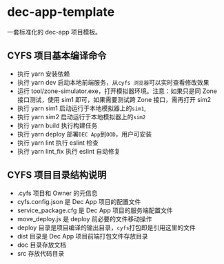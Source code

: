 # dec-app-template

一套标准化的 dec-app 项目模板。

## CYFS 项目基本编译命令

-   执行 yarn 安装依赖
-   执行 yarn dev 启动本地前端服务，从`cyfs 浏览器`可以实时查看修改效果
-   运行 tool/zone-simulator.exe，打开模拟器环境。注意：如果只是同 Zone 接口测试，使用 sim1 即可，如果需要测试跨 Zone 接口，需再打开 sim2
-   执行 yarn sim1 启动运行于本地模拟器上的`sim1`,
-   执行 yarn sim2 启动运行于本地模拟器上的`sim2`
-   执行 yarn build 执行构建任务
-   执行 yarn deploy 部署`DEC App`到`OOD`，用户可安装
-   执行 yarn lint 执行 eslint 检查
-   执行 yarn lint_fix 执行 eslint 自动修复

## CYFS 项目目录结构说明

-   .cyfs 项目和 Owner 的元信息
-   cyfs.config.json 是 Dec App 项目的配置文件
-   service_package.cfg 是 Dec App 项目的服务端配置文件
-   move_deploy.js 是 deploy 前必要的文件移动操作
-   deploy 目录是项目编译的输出目录，`cyfs`打包即是引用这里的文件
-   dist 目录是 Dec App 项目前端打包文件存放目录
-   doc 目录存放文档
-   src 存放代码目录
